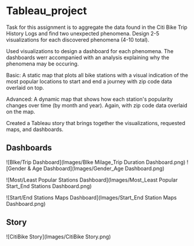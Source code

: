 # Tableau_project


Task for this assignment is to aggregate the data found in the Citi Bike Trip History Logs and find two unexpected phenomena.
Design 2-5 visualizations for each discovered phenomena (4-10 total). 

Used visualizations to design a dashboard for each phenomena.
The dashboards werr accompanied with an analysis explaining why the phenomena may be occuring.

Basic: A static map that plots all bike stations with a visual indication of the most popular locations to start and end a journey with zip code data overlaid on top.


Advanced: A dynamic map that shows how each station's popularity changes over time (by month and year). Again, with zip code data overlaid on the map.

Created a Tableau story that brings together the visualizations, requested maps, and dashboards.

## Dashboards

![BIke/Trip Dashboard](Images/BIke Milage_Trip Duration Dashboard.png)       ![Gender & Age Dashboard](Images/Gender_Age Dashboard.png)   


![Most/Least Popular Stations Dashboard](Images/Most_Least Popular Start_End Stations Dashboard.png)   


![Start/End Stations Maps Dashboard](Images/Start_End Station Maps Dashboard.png)



## Story

![CitiBike Story](Images/CitiBike Story.png)

